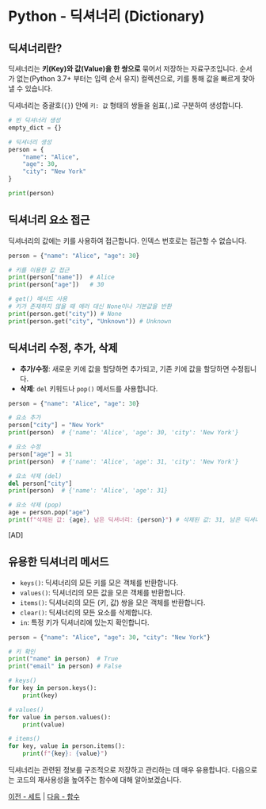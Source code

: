 # Python - 딕셔너리 (Dictionary)

## 딕셔너리란?

딕셔너리는 **키(Key)와 값(Value)을 한 쌍으로** 묶어서 저장하는 자료구조입니다. 순서가 없는(Python 3.7+ 부터는 입력 순서 유지) 컬렉션으로, 키를 통해 값을 빠르게 찾아낼 수 있습니다.

딕셔너리는 중괄호(`{}`) 안에 `키: 값` 형태의 쌍들을 쉼표(`,`)로 구분하여 생성합니다.

```python
# 빈 딕셔너리 생성
empty_dict = {}

# 딕셔너리 생성
person = {
    "name": "Alice",
    "age": 30,
    "city": "New York"
}

print(person)
```

## 딕셔너리 요소 접근

딕셔너리의 값에는 키를 사용하여 접근합니다. 인덱스 번호로는 접근할 수 없습니다.

```python
person = {"name": "Alice", "age": 30}

# 키를 이용한 값 접근
print(person["name"])  # Alice
print(person["age"])   # 30

# get() 메서드 사용
# 키가 존재하지 않을 때 에러 대신 None이나 기본값을 반환
print(person.get("city")) # None
print(person.get("city", "Unknown")) # Unknown
```

## 딕셔너리 수정, 추가, 삭제

*   **추가/수정**: 새로운 키에 값을 할당하면 추가되고, 기존 키에 값을 할당하면 수정됩니다.
*   **삭제**: `del` 키워드나 `pop()` 메서드를 사용합니다.

```python
person = {"name": "Alice", "age": 30}

# 요소 추가
person["city"] = "New York"
print(person)  # {'name': 'Alice', 'age': 30, 'city': 'New York'}

# 요소 수정
person["age"] = 31
print(person)  # {'name': 'Alice', 'age': 31, 'city': 'New York'}

# 요소 삭제 (del)
del person["city"]
print(person)  # {'name': 'Alice', 'age': 31}

# 요소 삭제 (pop)
age = person.pop("age")
print(f"삭제된 값: {age}, 남은 딕셔너리: {person}") # 삭제된 값: 31, 남은 딕셔너리: {'name': 'Alice'}
```

[AD]

## 유용한 딕셔너리 메서드

*   `keys()`: 딕셔너리의 모든 키를 모은 객체를 반환합니다.
*   `values()`: 딕셔너리의 모든 값을 모은 객체를 반환합니다.
*   `items()`: 딕셔너리의 모든 (키, 값) 쌍을 모은 객체를 반환합니다.
*   `clear()`: 딕셔너리의 모든 요소를 삭제합니다.
*   `in`: 특정 키가 딕셔너리에 있는지 확인합니다.

```python
person = {"name": "Alice", "age": 30, "city": "New York"}

# 키 확인
print("name" in person)  # True
print("email" in person) # False

# keys()
for key in person.keys():
    print(key)

# values()
for value in person.values():
    print(value)

# items()
for key, value in person.items():
    print(f"{key}: {value}")
```

딕셔너리는 관련된 정보를 구조적으로 저장하고 관리하는 데 매우 유용합니다. 다음으로는 코드의 재사용성을 높여주는 함수에 대해 알아보겠습니다.

[이전 - 세트](./set) | [다음 - 함수](./function)
